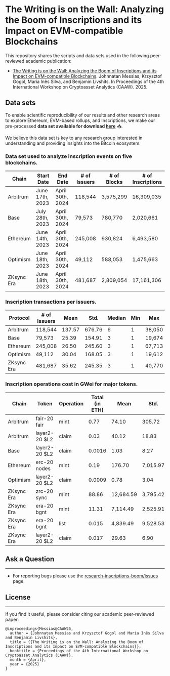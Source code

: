 
# The Writing is on the Wall: Analyzing the Boom of Inscriptions and its Impact on EVM-compatible Blockchains

This repository shares the scripts and data sets used in the following peer-reviewed academic publication:

* [The Writing is on the Wall: Analyzing the Boom of Inscriptions and its Impact on EVM-compatible Blockchains](./papers/messias-caaw25-inscriptions-boom.pdf). Johnnatan Messias, Krzysztof Gogol, Maria Inês Silva, and Benjamin Livshits. In Proceedings of the 4th International Workshop on Cryptoasset Analytics (CAAW). 2025.


## Data sets
To enable scientific reproducibility of our results and other research areas to explore Ethereum, EVM-based rollups, and Inscriptions, we make our pre-processed **data set available for download [here](https://blockchain.mpi-sws.org/datasets/#files%2Finscriptions-boom)** 📥.

We believe this data set is key to any research group interested in understanding and providing insights into the Bitcoin ecosystem.

### Data set used to analyze inscription events on five blockchains.
| Chain        | Start Date         | End Date           | # of Issuers | # of Blocks | # of Inscriptions |
|-------------|------------------|------------------|-------------|------------|------------------|
| Arbitrum    | June 17th, 2023   | April 30th, 2024 | 118,544     | 3,575,299  | 16,309,035      |
| Base        | July 28th, 2023   | April 30th, 2024 | 79,573      | 780,770    | 2,020,661       |
| Ethereum    | June 14th, 2023   | April 30th, 2024 | 245,008     | 930,824    | 6,493,580       |
| Optimism    | June 18th, 2023   | April 30th, 2024 | 49,112      | 588,053    | 1,475,663       |
| ZKsync Era  | June 18th, 2023   | April 30th, 2024 | 481,687     | 2,809,054  | 17,161,306      |

### Inscription transactions per issuers.
| Protocol    | # of Issuers | Mean   | Std.   | Median | Min | Max   |
|------------|-------------|--------|--------|--------|-----|-------|
| Arbitrum   | 118,544     | 137.57 | 676.76 | 6      | 1   | 38,050  |
| Base       | 79,573      | 25.39  | 154.91 | 3      | 1   | 19,674  |
| Ethereum   | 245,008     | 26.50  | 245.60 | 3      | 1   | 67,713  |
| Optimism   | 49,112      | 30.04  | 168.05 | 3      | 1   | 19,612  |
| ZKsync Era | 481,687     | 35.62  | 245.35 | 3      | 1   | 40,770  |


### Inscription operations cost in GWei for major tokens.
| Chain       | Token            | Operation | Total (in ETH) | Mean      | Std.      | Median    | Min      | Max         |
|-------------|------------------|-----------|----------------|-----------|-----------|-----------|----------|-------------|
| Arbitrum    | fair-20 fair     | mint      | 0.77           | 74.10     | 305.72    | 60.87     | 0        | 488,849.89  |
| Arbitrum    | layer2-20 \$L2   | claim     | 0.03           | 40.12     | 18.83     | 34.77     | 0.57     | 500.85      |
| Base        | layer2-20 \$L2   | claim     | 0.0016         | 1.03      | 8.27      | 0.02      | 0        | 2,199.20    |
| Ethereum    | erc-20 nodes     | mint      | 0.19           | 176.70    | 7,015.97  | 99.32     | 0.01     | 1,351,757.78|
| Optimism    | layer2-20 \$L2   | claim     | 0.0009         | 0.78      | 3.04      | 0.11      | 0        | 1,617.84    |
| ZKsync Era  | zrc-20 sync      | mint      | 88.86          | 12,684.59 | 3,795.42  | 12,748.95 | 0        | 1,097,718.16|
| ZKsync Era  | era-20 bgnt      | mint      | 11.31          | 7,114.49  | 2,525.91  | 6,292.83  | 0.32     | 244,836.15  |
| ZKsync Era  | era-20 bgnt      | list      | 0.015          | 4,839.49  | 9,528.53  | 272.57    | 0        | 60,807.70   |
| ZKsync Era  | layer2-20 \$L2   | claim     | 0.017          | 29.63     | 6.90      | 28.38     | 0.42     | 2,001.14    |


## Ask a Question

---

* For reporting bugs please use the [research-inscriptions-boom/issues](https://github.com/johnnatan-messias/research-inscriptions-boom/issues) page.


## License

---

If you find it useful, please consider citing our academic peer-reviewed paper:

```
@inproceedings{Messias@CAAW25,
  author = {Johnnatan Messias and Krzysztof Gogol and Maria Inês Silva and Benjamin Livshits},
  title = {{The Writing is on the Wall: Analyzing the Boom of Inscriptions and its Impact on EVM-compatible Blockchains}},
  booktitle = {Proceedings of the 4th International Workshop on Cryptoasset Analytics (CAAW)},
  month = {April},
  year = {2025}
}
```